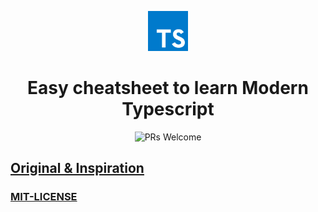 <p align="center"><img src="./typescript.png" width="64" height="64" alt="header-image"></p>
<h1 align="center">Easy cheatsheet to learn Modern Typescript</h1>

<p align="center"
  <a href="https://github.com/mudassar045/typescript-cheatsheet">
  <img src="https://img.shields.io/badge/PRs-welcome-brightgreen.svg?style=flat-square" alt="PRs Welcome">
  </a>
</p>

## [Original & Inspiration](https://github.com/David-Else/modern-typescript-with-examples-cheat-sheet)

### [MIT-LICENSE](./LICENSE)